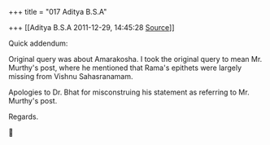 +++
title = "017 Aditya B.S.A"

+++
[[Aditya B.S.A	2011-12-29, 14:45:28 [Source](https://groups.google.com/g/samskrita/c/LK1DSKjM9Zs)]]



Quick addendum:

  

Original query was about Amarakosha. I took the original query to mean Mr. Murthy's post, where he mentioned that Rama's epithets were largely missing from Vishnu Sahasranamam.

  

Apologies to Dr. Bhat for misconstruing his statement as referring to Mr. Murthy's post.

  

Regards.



